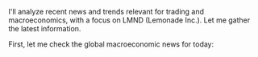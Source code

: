 I'll analyze recent news and trends relevant for trading and macroeconomics, with a focus on LMND (Lemonade Inc.). Let me gather the latest information.

First, let me check the global macroeconomic news for today:



